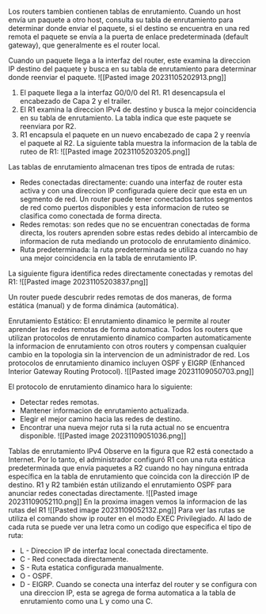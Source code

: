 Los routers tambien contienen tablas de enrutamiento. Cuando un host envía un paquete a otro host, consulta su tabla de enrutamiento para determinar donde enviar el paquete, si el destino se encuentra en una red remota el paquete se envía a la puerta de enlace predeterminada (default gateway), que generalmente es el router local.

Cuando un paquete llega a la interfaz del router, este examina la direccion IP destino del paquete y busca en su tabla de enrutamiento para determinar donde reenviar el paquete. 
![[Pasted image 20231105202913.png]]
1. El paquete llega a la interfaz G0/0/0 del R1. R1 desencapsula el encabezado de Capa 2 y el trailer.
2. El R1 examina la direccion IPv4 de destino y busca la mejor coincidencia en su tabla de enrutamiento. La tabla indica que este paquete se reenviara por R2.
3. R1 encapsula el paquete en un nuevo encabezado de capa 2 y reenvía el paquete al R2.
La siguiente tabla muestra la informacion de la tabla de ruteo de R1:
![[Pasted image 20231105203205.png]]

Las tablas de enrutamiento almacenan tres tipos de entrada de rutas:
- Redes conectadas directamente: cuando una interfaz de router esta activa y con una direccion IP configurada quiere decir que esta en un segmento de red. Un router puede tener conectados tantos segmentos de red como puertos disponibles y esta informacion de ruteo se clasifica como conectada de forma directa.
- Redes remotas: son redes que no se encuentran conectadas de forma directa, los routers aprenden sobre estas redes debido al intercambio de informacion de ruta mediando un protocolo de enrutamiento dinámico.
- Ruta predeterminada: la ruta predeterminada se utiliza cuando no hay una mejor coincidencia en la tabla de enrutamiento IP.

La siguiente figura identifica redes directamente conectadas y remotas del R1:
![[Pasted image 20231105203837.png]]

Un router puede descubrir redes remotas de dos maneras, de forma estática (manual) y de forma dinámica (automática).

Enrutamiento Estático:
El enrutamiento dinamico le permite al router aprender las redes remotas de forma automatica.
Todos los routers que utilizan protocolos de enrutamiento dinamico comparten automaticamente la informacion de enrutamiento con otros routers y compensan cualquier cambio en la topologia sin la intervencion de un administrador de red.
Los protocolos de enrutamiento dinamico incluyen OSPF y EIGRP (Enhanced Interior Gateway Routing Protocol). 
![[Pasted image 20231109050703.png]]

El protocolo de enrutamiento dinamico hara lo siguiente:
- Detectar redes remotas.
- Mantener informacion de enrutamiento actualizada.
- Elegir el mejor camino hacia las redes de destino.
- Encontrar una nueva mejor ruta si la ruta actual no se encuentra disponible.
![[Pasted image 20231109051036.png]]

Tablas de enrutamiento IPv4
Observe en la figura que R2 está conectado a Internet. Por lo tanto, el administrador configuró R1 con una ruta estática predeterminada que envía paquetes a R2 cuando no hay ninguna entrada específica en la tabla de enrutamiento que coincida con la dirección IP de destino. R1 y R2 también están utilizando el enrutamiento OSPF para anunciar redes conectadas directamente.
![[Pasted image 20231109052110.png]]
En la proxima imagen vemos la informacion de las rutas del R1
![[Pasted image 20231109052132.png]]
Para ver las rutas se utiliza el comando show ip router en el modo EXEC Privilegiado.
Al lado de cada ruta se puede ver una letra como un codigo que especifica el tipo de ruta:
- L - Direccion IP de interfaz local conectada directamente.
- C - Red conectada directamente.
- S - Ruta estatica configurada manualmente.
- O - OSPF.
- D - EIGRP.
Cuando se conecta una interfaz del router y se configura con una direccion IP, esta se agrega de forma automatica a la tabla de enrutamiento como una L y como una C.


